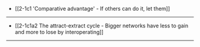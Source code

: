 - [[2-1c1 'Comparative advantage' - If others can do it, let them]]
---
- [[2-1c1a2 The attract-extract cycle - Bigger networks have less to gain and more to lose by interoperating]]
---
